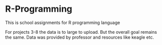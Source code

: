 # R-Programming
This is school assignments for R programming language

For projects 3-8 the data is to large to upload. But the overall goal remains the same. Data was provided by professor and resources like keagle etc.
